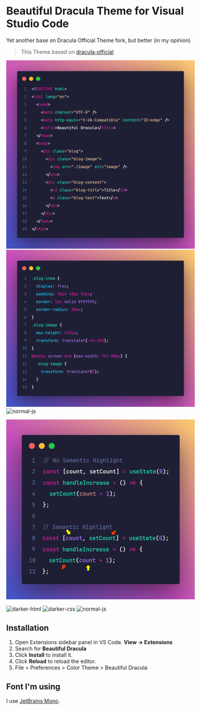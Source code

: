 # Beautiful Dracula Theme for Visual Studio Code

Yet another base on Dracula Official Theme fork, but better (in my opinion)

> This Theme based on [dracula-official](https://github.com/dracula/dracula-theme)

![normal-html](https://raw.githubusercontent.com/lamhoang1256/beautiful-dracula/master/screenshots/normal/normal-html.png)
![normal-css](https://raw.githubusercontent.com/lamhoang1256/beautiful-dracula/master/screenshots/normal/normal-css.png)
![normal-js](https://raw.githubusercontent.com/lamhoang1256/beautiful-dracula/master/screenshots/normal/normal-js.png)

![review-samantic-highlight](https://raw.githubusercontent.com/lamhoang1256/beautiful-dracula/master/screenshots/review-samantic-highlight.png)

![darker-html](https://raw.githubusercontent.com/lamhoang1256/beautiful-dracula/master/screenshots/darker/html.png)
![darker-css](https://raw.githubusercontent.com/lamhoang1256/beautiful-dracula/master/screenshots/darker/css.png)
![normal-js](https://raw.githubusercontent.com/lamhoang1256/beautiful-dracula/master/screenshots/darker/js.png)


## Installation

1. Open Extensions sidebar panel in VS Code. **View → Extensions**
2. Search for **Beautiful Dracula**
3. Click **Install** to install it.
4. Click **Reload** to reload the editor.
5. File > Preferences > Color Theme > Beautiful Dracula

## Font I'm using

I use [JetBrains Mono](https://www.jetbrains.com/lp/mono/).

